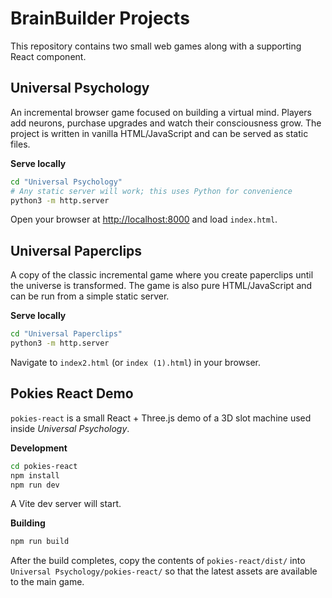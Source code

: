 # BrainBuilder Projects

This repository contains two small web games along with a supporting React component.

## Universal Psychology

An incremental browser game focused on building a virtual mind.  Players add neurons, purchase upgrades and watch their consciousness grow.  The project is written in vanilla HTML/JavaScript and can be served as static files.

**Serve locally**

```bash
cd "Universal Psychology"
# Any static server will work; this uses Python for convenience
python3 -m http.server
```

Open your browser at <http://localhost:8000> and load `index.html`.

## Universal Paperclips

A copy of the classic incremental game where you create paperclips until the universe is transformed.  The game is also pure HTML/JavaScript and can be run from a simple static server.

**Serve locally**

```bash
cd "Universal Paperclips"
python3 -m http.server
```

Navigate to `index2.html` (or `index (1).html`) in your browser.

## Pokies React Demo

`pokies-react` is a small React + Three.js demo of a 3D slot machine used inside *Universal Psychology*.

**Development**

```bash
cd pokies-react
npm install
npm run dev
```

A Vite dev server will start.

**Building**

```bash
npm run build
```

After the build completes, copy the contents of `pokies-react/dist/` into `Universal Psychology/pokies-react/` so that the latest assets are available to the main game.

